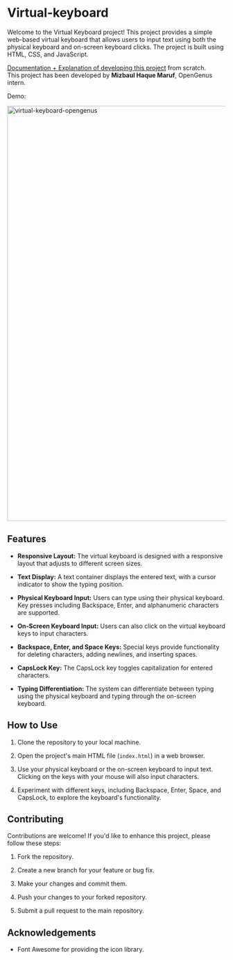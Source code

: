 # Virtual-keyboard

Welcome to the Virtual Keyboard project! This project provides a simple web-based virtual keyboard that allows users to input text using both the physical keyboard and on-screen keyboard clicks. The project is built using HTML, CSS, and JavaScript.

[Documentation + Explanation of developing this project](https://iq.opengenus.org/virtual-keyboard-html/) from scratch.<br>
This project has been developed by **Mizbaul Haque Maruf**, OpenGenus intern.

Demo:

<img width="954" alt="virtual-keyboard-opengenus" src="https://github.com/OpenGenus/Virtual-keyboard/assets/10634210/71e00fca-fb95-427d-a769-7c5fbf6a793c">

## Features

- **Responsive Layout:** The virtual keyboard is designed with a responsive layout that adjusts to different screen sizes.

- **Text Display:** A text container displays the entered text, with a cursor indicator to show the typing position.

- **Physical Keyboard Input:** Users can type using their physical keyboard. Key presses including Backspace, Enter, and alphanumeric characters are supported.

- **On-Screen Keyboard Input:** Users can also click on the virtual keyboard keys to input characters.

- **Backspace, Enter, and Space Keys:** Special keys provide functionality for deleting characters, adding newlines, and inserting spaces.

- **CapsLock Key:** The CapsLock key toggles capitalization for entered characters.

- **Typing Differentiation:** The system can differentiate between typing using the physical keyboard and typing through the on-screen keyboard.

## How to Use

1. Clone the repository to your local machine.

2. Open the project's main HTML file (`index.html`) in a web browser.

3. Use your physical keyboard or the on-screen keyboard to input text. Clicking on the keys with your mouse will also input characters.

4. Experiment with different keys, including Backspace, Enter, Space, and CapsLock, to explore the keyboard's functionality.

## Contributing

Contributions are welcome! If you'd like to enhance this project, please follow these steps:

1. Fork the repository.

2. Create a new branch for your feature or bug fix.

3. Make your changes and commit them.

4. Push your changes to your forked repository.

5. Submit a pull request to the main repository.

## Acknowledgements

- Font Awesome for providing the icon library.

